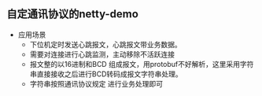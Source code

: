 ## 自定通讯协议的netty-demo

- 应用场景
    - 下位机定时发送心跳报文，心跳报文带业务数据。
    - 需要对连接进行心跳监测，主动移除不活跃连接
    - 报文整的以16进制和BCD 组成报文，用protobuf不好解析，这里采用字符串直接接收之后进行BCD转码成报文字符串处理。
    - 字符串按照通讯协议规定 进行业务处理即可
